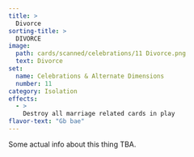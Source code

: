 ```yaml
---
title: >
  Divorce
sorting-title: >
  DIVORCE
image: 
  path: cards/scanned/celebrations/11 Divorce.png
  text: Divorce
set:
  name: Celebrations & Alternate Dimensions
  number: 11
category: Isolation
effects: 
  - >
    Destroy all marriage related cards in play
flavor-text: "Gb bae"
---
```

Some actual info about this thing TBA.
